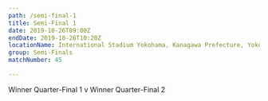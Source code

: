 ```yaml
---
path: /semi-final-1
title: Semi-Final 1
date: 2019-10-26T09:00Z
endDate: 2019-10-26T10:20Z
locationName: International Stadium Yokohama, Kanagawa Prefecture, Yokohama City
group: Semi-Finals
matchNumber: 45

---
```

Winner Quarter-Final 1 v Winner Quarter-Final 2